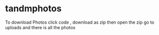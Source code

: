 # tandmphotos
To download Photos click code , download as zip then open the zip go to uploads and there is all the photos
